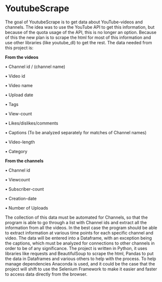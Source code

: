 ﻿# YoutubeScrape

The goal of YoutubeScrape is to get data about YouTube-videos and channels. The idea was to use the YouTube API to get this information, but because of the quota usage of the API, this is no longer an option. Because of this the new plan is to scrape the html for most of this information and use other libraries (like youtube_dl) to get the rest.
The data needed from this project is:


**From the videos**

•	Channel id / (channel name)

•	Video id

•	Video name

•	Upload date

•	Tags

•	View-count

•	Likes/dislikes/comments

•	Captions (To be analyzed separately for matches of Channel names)

•	Video-length

•	Category


**From the channels**

•	Channel id

•	Viewcount

•	Subscriber-count

•	Creation-date

•	Number of Uploads


The collection of this data must be automated for Channels, so that the program is able to go through a list with Channel ids and extract all the information from all the videos. In the best case the program should be able to extract information at various time points for each specific channel and video. The data will be entered into a Dataframe, with an exception being the captions, which must be analyzed for connections to other channels in order to be of any significance.
The project is written in Python, it uses libraries like requests and BeautifulSoup to scrape the html, Pandas to put the data in Dataframes and various others to help with the process. To help manage dependencies Anaconda is used, and it could be the case that the project will shift to use the Selenium Framework to make it easier and faster to access data directly from the browser.

